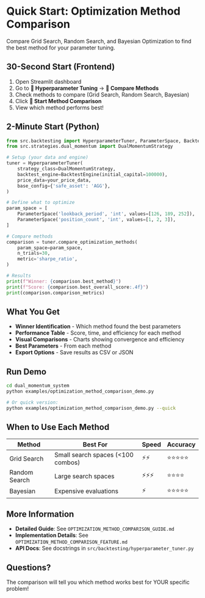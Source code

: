 # Quick Start: Optimization Method Comparison

Compare Grid Search, Random Search, and Bayesian Optimization to find the best method for your parameter tuning.

## 30-Second Start (Frontend)

1. Open Streamlit dashboard
2. Go to **🎯 Hyperparameter Tuning** → **🔬 Compare Methods**
3. Check methods to compare (Grid Search, Random Search, Bayesian)
4. Click **🔬 Start Method Comparison**
5. View which method performs best!

## 2-Minute Start (Python)

```python
from src.backtesting import HyperparameterTuner, ParameterSpace, BacktestEngine
from src.strategies.dual_momentum import DualMomentumStrategy

# Setup (your data and engine)
tuner = HyperparameterTuner(
    strategy_class=DualMomentumStrategy,
    backtest_engine=BacktestEngine(initial_capital=100000),
    price_data=your_price_data,
    base_config={'safe_asset': 'AGG'},
)

# Define what to optimize
param_space = [
    ParameterSpace('lookback_period', 'int', values=[126, 189, 252]),
    ParameterSpace('position_count', 'int', values=[1, 2, 3]),
]

# Compare methods
comparison = tuner.compare_optimization_methods(
    param_space=param_space,
    n_trials=30,
    metric='sharpe_ratio',
)

# Results
print(f"Winner: {comparison.best_method}")
print(f"Score: {comparison.best_overall_score:.4f}")
print(comparison.comparison_metrics)
```

## What You Get

- **Winner Identification** - Which method found the best parameters
- **Performance Table** - Score, time, and efficiency for each method
- **Visual Comparisons** - Charts showing convergence and efficiency
- **Best Parameters** - From each method
- **Export Options** - Save results as CSV or JSON

## Run Demo

```bash
cd dual_momentum_system
python examples/optimization_method_comparison_demo.py

# Or quick version:
python examples/optimization_method_comparison_demo.py --quick
```

## When to Use Each Method

| Method | Best For | Speed | Accuracy |
|--------|----------|-------|----------|
| Grid Search | Small search spaces (<100 combos) | ⚡⚡ | ⭐⭐⭐⭐⭐ |
| Random Search | Large search spaces | ⚡⚡⚡ | ⭐⭐⭐⭐ |
| Bayesian | Expensive evaluations | ⚡ | ⭐⭐⭐⭐⭐ |

## More Information

- **Detailed Guide**: See `OPTIMIZATION_METHOD_COMPARISON_GUIDE.md`
- **Implementation Details**: See `OPTIMIZATION_METHOD_COMPARISON_FEATURE.md`
- **API Docs**: See docstrings in `src/backtesting/hyperparameter_tuner.py`

## Questions?

The comparison will tell you which method works best for YOUR specific problem!

